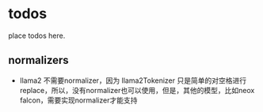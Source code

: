 # todos
place todos here.

## normalizers
- llama2 不需要normalizer，因为 llama2Tokenizer 只是简单的对空格进行replace，所以，没有normalizer也可以使用，但是，其他的模型，比如neox falcon，需要实现normalizer才能支持
